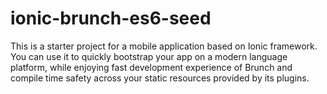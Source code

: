 # ionic-brunch-es6-seed

This is a starter project for a mobile application based on Ionic framework. You can use it to quickly 
bootstrap your app on a modern language platform, while enjoying fast development 
experience of Brunch and compile time safety across your static resources provided by its plugins.